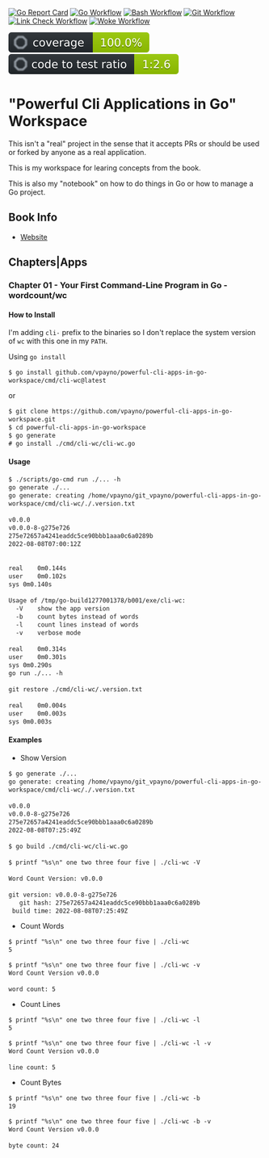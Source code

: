 [![Go Report Card](https://goreportcard.com/badge/github.com/vpayno/powerful-cli-apps-in-go-workspace)](https://goreportcard.com/report/github.com/vpayno/powerful-cli-apps-in-go-workspace)
[![Go Workflow](https://github.com/vpayno/powerful-cli-apps-in-go-workspace/actions/workflows/go.yml/badge.svg)](https://github.com/vpayno/powerful-cli-apps-in-go-workspace/actions/workflows/go.yml)
[![Bash Workflow](https://github.com/vpayno/powerful-cli-apps-in-go-workspace/actions/workflows/bash.yml/badge.svg)](https://github.com/vpayno/powerful-cli-apps-in-go-workspace/actions/workflows/bash.yml)
[![Git Workflow](https://github.com/vpayno/powerful-cli-apps-in-go-workspace/actions/workflows/git.yml/badge.svg)](https://github.com/vpayno/powerful-cli-apps-in-go-workspace/actions/workflows/git.yml)
[![Link Check Workflow](https://github.com/vpayno/powerful-cli-apps-in-go-workspace/actions/workflows/links.yml/badge.svg)](https://github.com/vpayno/powerful-cli-apps-in-go-workspace/actions/workflows/links.yml)
[![Woke Workflow](https://github.com/vpayno/powerful-cli-apps-in-go-workspace/actions/workflows/woke.yml/badge.svg)](https://github.com/vpayno/powerful-cli-apps-in-go-workspace/actions/workflows/woke.yml)

![Coverage](./reports/.octocov-coverage.svg)
![Code2Test Ratio](./reports/.octocov-ratio.svg)

# "Powerful Cli Applications in Go" Workspace

This isn't a "real" project in the sense that it accepts PRs or should be used or forked by anyone as a real application.

This is my workspace for learing concepts from the book.

This is also my "notebook" on how to do things in Go or how to manage a Go project.

## Book Info

- [Website](https://pragprog.com/titles/rggo/powerful-command-line-applications-in-go/)

## Chapters|Apps

### Chapter 01 - Your First Command-Line Program in Go - wordcount/wc

#### How to Install

I'm adding `cli-` prefix to the binaries so I don't replace the system version of `wc` with this one in my `PATH`.

Using `go install`

```
$ go install github.com/vpayno/powerful-cli-apps-in-go-workspace/cmd/cli-wc@latest
```

or

```
$ git clone https://github.com/vpayno/powerful-cli-apps-in-go-workspace.git
$ cd powerful-cli-apps-in-go-workspace
$ go generate
# go install ./cmd/cli-wc/cli-wc.go
```

#### Usage

```
$ ./scripts/go-cmd run ./... -h
go generate ./...
go generate: creating /home/vpayno/git_vpayno/powerful-cli-apps-in-go-workspace/cmd/cli-wc/./.version.txt

v0.0.0
v0.0.0-8-g275e726
275e72657a4241eaddc5ce90bbb1aaa0c6a0289b
2022-08-08T07:00:12Z


real	0m0.144s
user	0m0.102s
sys	0m0.140s

Usage of /tmp/go-build1277001378/b001/exe/cli-wc:
  -V	show the app version
  -b	count bytes instead of words
  -l	count lines instead of words
  -v	verbose mode

real	0m0.314s
user	0m0.301s
sys	0m0.290s
go run ./... -h

git restore ./cmd/cli-wc/.version.txt

real	0m0.004s
user	0m0.003s
sys	0m0.003s
```

#### Examples

- Show Version

```
$ go generate ./...
go generate: creating /home/vpayno/git_vpayno/powerful-cli-apps-in-go-workspace/cmd/cli-wc/./.version.txt

v0.0.0
v0.0.0-8-g275e726
275e72657a4241eaddc5ce90bbb1aaa0c6a0289b
2022-08-08T07:25:49Z

$ go build ./cmd/cli-wc/cli-wc.go

$ printf "%s\n" one two three four five | ./cli-wc -V

Word Count Version: v0.0.0

git version: v0.0.0-8-g275e726
   git hash: 275e72657a4241eaddc5ce90bbb1aaa0c6a0289b
 build time: 2022-08-08T07:25:49Z
```

- Count Words

```
$ printf "%s\n" one two three four five | ./cli-wc
5
```

```
$ printf "%s\n" one two three four five | ./cli-wc -v
Word Count Version v0.0.0

word count: 5
```

- Count Lines

```
$ printf "%s\n" one two three four five | ./cli-wc -l
5
```

```
$ printf "%s\n" one two three four five | ./cli-wc -l -v
Word Count Version v0.0.0

line count: 5
```

- Count Bytes

```
$ printf "%s\n" one two three four five | ./cli-wc -b
19
```

```
$ printf "%s\n" one two three four five | ./cli-wc -b -v
Word Count Version v0.0.0

byte count: 24
```
